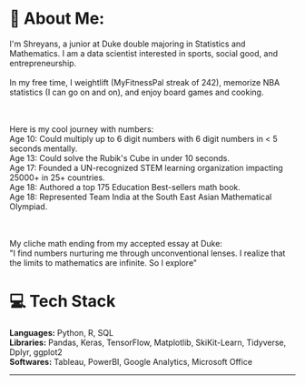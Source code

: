 # 💫 About Me:
I'm Shreyans, a junior at Duke double majoring in Statistics and Mathematics. I am a data scientist interested in sports, social good, and entrepreneurship. 
<br><br>
In my free time, I weightlift (MyFitnessPal streak of 242), memorize NBA statistics (I can go on and on), and enjoy board games and cooking.

<br><br>Here is my cool journey with numbers:
<br>Age 10: Could multiply up to 6 digit numbers with 6 digit numbers in < 5 seconds mentally.
<br>Age 13: Could solve the Rubik's Cube in under 10 seconds. 
<br>Age 17: Founded a UN-recognized STEM learning organization impacting 25000+ in 25+ countries. 
<br>Age 18: Authored a top 175 Education Best-sellers math book.
<br>Age 18: Represented Team India at the South East Asian Mathematical Olympiad.

<br><br>My cliche math ending from my accepted essay at Duke:<br>"I find numbers nurturing me through unconventional lenses. I realize that the limits to mathematics are infinite. So I explore"

# 💻 **Tech Stack**
**Languages:** Python, R, SQL<br>
**Libraries:** Pandas, Keras, TensorFlow, Matplotlib, SkiKit-Learn, Tidyverse, Dplyr, ggplot2<br>
**Softwares:** Tableau, PowerBI, Google Analytics, Microsoft Office

---

